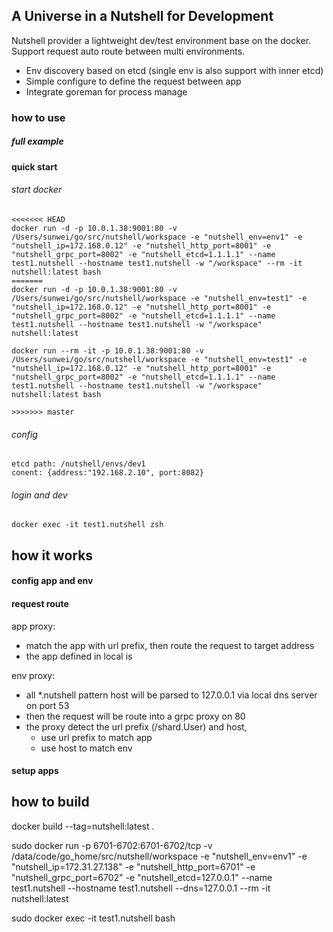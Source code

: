 ## A Universe in a Nutshell for Development
Nutshell provider a lightweight dev/test environment base on the docker. Support request auto route between multi environments.
- Env discovery based on etcd (single env is also support with inner etcd)
- Simple configure to define the request between app
- Integrate goreman for process manage

### how to use

##### full example

#### quick start

###### start docker
```
<<<<<<< HEAD
docker run -d -p 10.0.1.38:9001:80 -v /Users/sunwei/go/src/nutshell/workspace -e "nutshell_env=env1" -e "nutshell_ip=172.168.0.12" -e "nutshell_http_port=8001" -e "nutshell_grpc_port=8002" -e "nutshell_etcd=1.1.1.1" --name test1.nutshell --hostname test1.nutshell -w "/workspace" --rm -it nutshell:latest bash
=======
docker run -d -p 10.0.1.38:9001:80 -v /Users/sunwei/go/src/nutshell/workspace -e "nutshell_env=test1" -e "nutshell_ip=172.168.0.12" -e "nutshell_http_port=8001" -e "nutshell_grpc_port=8002" -e "nutshell_etcd=1.1.1.1" --name test1.nutshell --hostname test1.nutshell -w "/workspace" nutshell:latest 

docker run --rm -it -p 10.0.1.38:9001:80 -v /Users/sunwei/go/src/nutshell/workspace -e "nutshell_env=test1" -e "nutshell_ip=172.168.0.12" -e "nutshell_http_port=8001" -e "nutshell_grpc_port=8002" -e "nutshell_etcd=1.1.1.1" --name test1.nutshell --hostname test1.nutshell -w "/workspace"   nutshell:latest bash

>>>>>>> master
```

###### config
```
etcd path: /nutshell/envs/dev1
conent: {address:"192.168.2.10", port:8082}
```

###### login and dev
```
docker exec -it test1.nutshell zsh
```

## how it works

#### config app and env

#### request route

app proxy:
 - match the app with url prefix, then route the request to target address
 - the app defined in local is 

env proxy:
- all *.nutshell pattern host will be parsed to 127.0.0.1 via local dns server on port 53
- then the request will be route into a grpc proxy on 80
- the proxy detect the url prefix (/shard.User) and host, 
  - use url prefix to match app 
  - use host to match env

#### setup apps

## how to build
docker build --tag=nutshell:latest .

sudo docker run -p 6701-6702:6701-6702/tcp -v /data/code/go_home/src/nutshell/workspace -e "nutshell_env=env1" -e "nutshell_ip=172.31.27.138" -e "nutshell_http_port=6701" -e "nutshell_grpc_port=6702" -e "nutshell_etcd=127.0.0.1" --name test1.nutshell --hostname test1.nutshell  --dns=127.0.0.1  --rm -it nutshell:latest

sudo docker exec -it test1.nutshell bash

